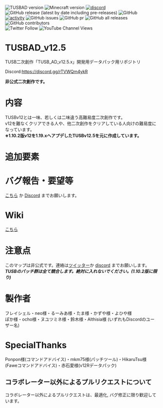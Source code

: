 ![TUSBAD version](https://img.shields.io/badge/ADversion-12.5,0.0.0-blueviolet.svg?)
![Minecraft version](https://img.shields.io/badge/MCversion-1.19.x-green.svg?logo=minecraft)
[![discord](https://img.shields.io/discord/715245045300723775?logo=discord&label=discord)](https://discord.gg/rTVWQm4ykR)
![GitHub release (latest by date including pre-releases)](https://img.shields.io/github/v/release/FreyCielu/TUSBAD_V12.5?include_prereleases)
![GitHub](https://img.shields.io/github/license/FreyCielu/TUSBAD_V12.5)
<br>
[![activity](https://img.shields.io/github/commit-activity/m/FreyCielu/TUSBAD_v12.5?label=commit&logo=github&color=brightgreen)](https://github.com/FreyCielu/TUSBAD_V12.5/commits/1.19.x)
![GitHub issues](https://img.shields.io/github/issues/FreyCielu/TUSBAD_V12.5?logo=github)
![GitHub pr](https://img.shields.io/github/issues-pr/FreyCielu/TUSBAD_V12.5?logo=github)
![GitHub all releases](https://img.shields.io/github/downloads/FreyCielu/TUSBAD_V12.5/total?logo=github)
![GitHub contributors](https://img.shields.io/github/contributors/FreyCielu/TUSBAD_V12.5?color=aqua&logo=github)
<br>
![Twitter Follow](https://img.shields.io/twitter/follow/FreyCielu.svg?style=social)
![YouTube Channel Views](https://img.shields.io/youtube/channel/views/UCdKnAER_nZTSWAAhvYpgGrw?label=Subscribe%20%40%E3%83%95%E3%83%AC%E3%82%A4%E3%82%B7%E3%82%A7%E3%83%AB&style=social)

# TUSBAD_v12.5
TUSB二次創作「TUSB_AD_v12.5.x」開発用データパック用リポジトリ

Discord:https://discord.gg/rTVWQm4ykR

**非公式二次創作です。**

# 内容
TUSBv12とは一味、若しくは二味違う高難易度二次創作です。<br>
v12を難なくクリアできる人や、他二次創作をクリアしている人向けの難易度になっています。<br>
**※1.10.2版v12を1.19.xへアプデしたTUSBv12.5を元に作成しています。**

# 追加要素

# バグ報告・要望等
[こちら](https://github.com/FreyCIelu/TUSBAD_v12.5/issues/new/choose) か [Discord](https://discord.gg/rTVWQm4ykR) までお願いします。

# Wiki
[こちら](https://github.com/FreyCIelu/TUSBFanMade-Another_Dimension/wiki)

# 注意点
このマップは非公式です。連絡は[ツイッター](https://twitter.com/FreyCielu)か [discord](https://discord.gg/rTVWQm4ykR) までお願いします。<br>
***TUSBのパッチ群は全て競合します。絶対に入れないでください。(1.10.2版に限り)***

# 製作者
フレイシェル・neo様・るーみあ様・たま様・かずや様・よひや様<br>
ぽか様・ocho様・ヌユツミネ様・鈴木様・Althisia様 (いずれもDiscordのユーザー名)

# SpecialThanks
Ponpon様(コマンドアドバイス)・mkm75様(パッチツール)・HikaruTsu様(Faweコマンドアドバイス)・赤石愛様(v12Rデータパック)

## コラボレーター以外によるプルリクエストについて
コラボレーター以外によるプルリクエストは、最適化, バグ修正に限り歓迎しています。
